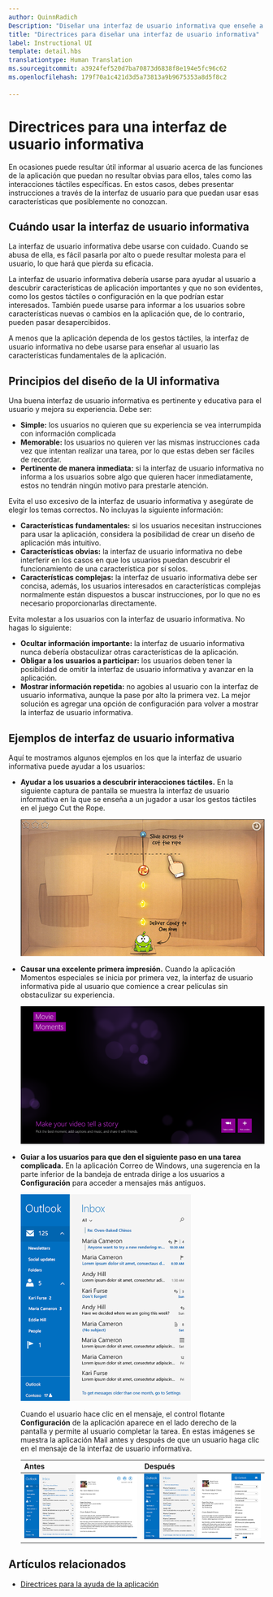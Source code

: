 ```yaml
---
author: QuinnRadich
Description: "Diseñar una interfaz de usuario informativa que enseñe a los usuarios cómo funciona la aplicación de la Tienda Windows."
title: "Directrices para diseñar una interfaz de usuario informativa"
label: Instructional UI
template: detail.hbs
translationtype: Human Translation
ms.sourcegitcommit: a3924fef520d7ba70873d6838f8e194e5fc96c62
ms.openlocfilehash: 179f70a1c421d3d5a73813a9b9675353a8d5f8c2

---
```


# <a name="instructional-ui-guidelines"></a>Directrices para una interfaz de usuario informativa



En ocasiones puede resultar útil informar al usuario acerca de las funciones de la aplicación que puedan no resultar obvias para ellos, tales como las interacciones táctiles específicas. En estos casos, debes presentar instrucciones a través de la interfaz de usuario para que puedan usar esas características que posiblemente no conozcan.

## <a name="when-to-use-instructional-ui"></a>Cuándo usar la interfaz de usuario informativa

La interfaz de usuario informativa debe usarse con cuidado. Cuando se abusa de ella, es fácil pasarla por alto o puede resultar molesta para el usuario, lo que hará que pierda su eficacia.

La interfaz de usuario informativa debería usarse para ayudar al usuario a descubrir características de aplicación importantes y que no son evidentes, como los gestos táctiles o configuración en la que podrían estar interesados. También puede usarse para informar a los usuarios sobre características nuevas o cambios en la aplicación que, de lo contrario, pueden pasar desapercibidos.

A menos que la aplicación dependa de los gestos táctiles, la interfaz de usuario informativa no debe usarse para enseñar al usuario las características fundamentales de la aplicación.

## <a name="principles-of-writing-instructional-ui"></a>Principios del diseño de la UI informativa

Una buena interfaz de usuario informativa es pertinente y educativa para el usuario y mejora su experiencia. Debe ser:

-   **Simple:** los usuarios no quieren que su experiencia se vea interrumpida con información complicada
-   **Memorable:** los usuarios no quieren ver las mismas instrucciones cada vez que intentan realizar una tarea, por lo que estas deben ser fáciles de recordar.
-   **Pertinente de manera inmediata:** si la interfaz de usuario informativa no informa a los usuarios sobre algo que quieren hacer inmediatamente, estos no tendrán ningún motivo para prestarle atención.

Evita el uso excesivo de la interfaz de usuario informativa y asegúrate de elegir los temas correctos. No incluyas la siguiente información:

-   **Características fundamentales:** si los usuarios necesitan instrucciones para usar la aplicación, considera la posibilidad de crear un diseño de aplicación más intuitivo.
-   **Características obvias:** la interfaz de usuario informativa no debe interferir en los casos en que los usuarios puedan descubrir el funcionamiento de una característica por sí solos.
-   **Características complejas:** la interfaz de usuario informativa debe ser concisa, además, los usuarios interesados en características complejas normalmente están dispuestos a buscar instrucciones, por lo que no es necesario proporcionarlas directamente.

Evita molestar a los usuarios con la interfaz de usuario informativa. No hagas lo siguiente:

-   **Ocultar información importante:** la interfaz de usuario informativa nunca debería obstaculizar otras características de la aplicación.
-   **Obligar a los usuarios a participar:** los usuarios deben tener la posibilidad de omitir la interfaz de usuario informativa y avanzar en la aplicación.
-   **Mostrar información repetida:** no agobies al usuario con la interfaz de usuario informativa, aunque la pase por alto la primera vez. La mejor solución es agregar una opción de configuración para volver a mostrar la interfaz de usuario informativa.

## <a name="examples-of-instructional-ui"></a>Ejemplos de interfaz de usuario informativa

Aquí te mostramos algunos ejemplos en los que la interfaz de usuario informativa puede ayudar a los usuarios:

-   **Ayudar a los usuarios a descubrir interacciones táctiles.** En la siguiente captura de pantalla se muestra la interfaz de usuario informativa en la que se enseña a un jugador a usar los gestos táctiles en el juego Cut the Rope.

    ![Captura de pantalla de juego que muestra un mensaje de la UI informativa, "Slide across to cut the rope" (Desliza el dedo para cortar la cuerda).](images/in-game-controls-3.png)

-   **Causar una excelente primera impresión.** Cuando la aplicación Momentos especiales se inicia por primera vez, la interfaz de usuario informativa pide al usuario que comience a crear películas sin obstaculizar su experiencia.

    ![Pantalla Inicio de la aplicación Momentos especiales](images/instructional-ui-movie.png)

-   **Guiar a los usuarios para que den el siguiente paso en una tarea complicada.** En la aplicación Correo de Windows, una sugerencia en la parte inferior de la bandeja de entrada dirige a los usuarios a **Configuración** para acceder a mensajes más antiguos.

    ![Captura de pantalla recortada de la aplicación Correo de Windows que muestra un mensaje de la interfaz de usuario informativa](images/instructional-ui-mail-inbox.png)

    Cuando el usuario hace clic en el mensaje, el control flotante **Configuración** de la aplicación aparece en el lado derecho de la pantalla y permite al usuario completar la tarea. En estas imágenes se muestra la aplicación Mail antes y después de que un usuario haga clic en el mensaje de la interfaz de usuario informativa.

    | Antes                                                               | Después                                                                                                        |
    |----------------------------------------------------------------------|--------------------------------------------------------------------------------------------------------------|
    | ![Captura de pantalla de la aplicación Correo de Windows](images/instructional-ui-mail.png) | ![Captura de pantalla de la aplicación Correo de Windows con un control flotante Configuración extendido](images/instructional-ui-mail-flyout.png) |

## <a name="related-articles"></a>Artículos relacionados

* [Directrices para la ayuda de la aplicación](guidelines-for-app-help.md)



<!--HONumber=Dec16_HO2-->


